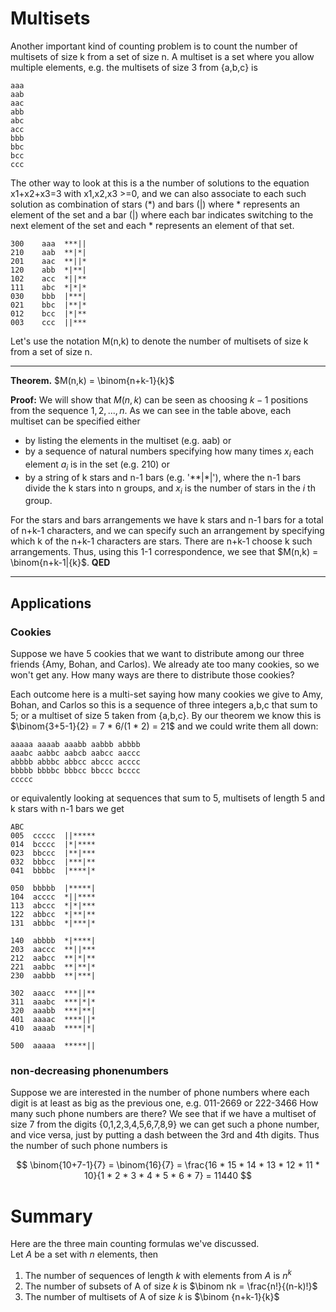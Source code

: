 # Multisets
Another important kind of counting problem is to count the number of multisets of size k from a set of size n.
A multiset is a set where you allow multiple elements, e.g. the multisets of size 3 from {a,b,c} is
```
aaa
aab
aac
abb
abc
acc
bbb
bbc
bcc
ccc
```
The other way to look at this is a the number of solutions to the equation x1+x2+x3=3
with x1,x2,x3 >=0, and we can also associate to each such solution as combination of stars (*) and bars (|)
where * represents an element of the set and a bar (|) where each bar indicates switching to the next element of the set
and each * represents an element of that set.
```
300    aaa  ***||
210    aab  **|*|
201    aac  **||*
120    abb  *|**|
102    acc  *||**
111    abc  *|*|*
030    bbb  |***|
021    bbc  |**|*
012    bcc  |*|**
003    ccc  ||***
```
Let's use the notation M(n,k) to denote the number of multisets of size k from a set of size n.

---

**Theorem.** $M(n,k) = \binom{n+k-1}{k}$

**Proof:** 
We will show that $M(n,k)$ can be seen as choosing $k-1$ positions from the sequence $1,2,...,n$.
As we can see in the table above, each multiset can be specified either 
* by listing the elements in the multiset (e.g. aab) or
* by a sequence of natural numbers specifying how many times $x_i$ each element $a_i$ is in the set (e.g. 210) or
* by a string of k stars and n-1 bars (e.g. '**|*|'), where the n-1 bars divide the k stars into n groups, and $x_i$ is the number of stars 
in the $i$ th group.

For the stars and bars arrangements we have k stars and n-1 bars for a total of n+k-1 characters, and we can specify such
an arrangement by specifying which k of the n+k-1 characters are stars. There are n+k-1 choose k such arrangements.
Thus, using this 1-1 correspondence, we see that $M(n,k) = \binom{n+k-1|{k}$. **QED**

---

## Applications
### Cookies
Suppose we have 5 cookies that we want to distribute among our three friends {Amy, Bohan, and Carlos). 
We already ate too many cookies, so we won't get any.
How many ways are there to distribute those cookies?

Each outcome here is a multi-set saying how many cookies we give to Amy, Bohan, and Carlos
so this is a sequence of three integers a,b,c that sum to 5; or a multiset of size 5 taken from {a,b,c}.
By our theorem we know this is $\binom{3+5-1}{2} = 7 * 6/(1 * 2) = 21$ and we could write them all down:

```
aaaaa aaaab aaabb aabbb abbbb
aaabc aabbc aabcb aabcc aaccc
abbbb abbbc abbcc abccc acccc
bbbbb bbbbc bbbcc bbccc bcccc
ccccc
```
or equivalently looking at sequences that sum to 5, multisets of length 5 and k stars with n-1 bars we get
```
ABC
005  ccccc  ||*****
014  bcccc  |*|****
023  bbccc  |**|***
032  bbbcc  |***|**
041  bbbbc  |****|*

050  bbbbb  |*****|
104  acccc  *||****
113  abccc  *|*|***
122  abbcc  *|**|**
131  abbbc  *|***|*

140  abbbb  *|****|
203  aaccc  **||***
212  aabcc  **|*|**
221  aabbc  **|**|*
230  aabbb  **|***|

302  aaacc  ***||**
311  aaabc  ***|*|*
320  aaabb  ***|**|
401  aaaac  ****||*
410  aaaab  ****|*|

500  aaaaa  *****||
```

### non-decreasing phonenumbers
Suppose we are interested in the number of phone numbers where each digit is at least as big as the previous one,
e.g. 011-2669  or 222-3466
How many such phone numbers are there?
We see that if we have a multiset of size 7 from the digits {0,1,2,3,4,5,6,7,8,9} we can get such a phone number, and vice versa,
just by putting a dash between the 3rd and 4th digits. Thus the number of such phone numbers is

$$
\binom{10+7-1}{7} = \binom{16}{7} = \frac{16 * 15 * 14 * 13 * 12 * 11 * 10}{1 * 2 * 3 * 4 * 5 * 6 * 7} = 11440
$$

# Summary

Here are the three main counting formulas we've discussed.  
Let $A$ be a set with $n$ elements, then

1. The number of sequences of length $k$ with elements from $A$ is $n^k$
2. The number of subsets of A of size $k$ is $\binom nk = \frac{n!}{(n-k)!}$
3. The number of multisets of A of size $k$ is $\binom {n+k-1}{k}$



